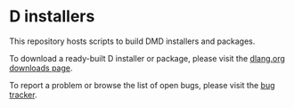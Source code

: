 D installers
============

This repository hosts scripts to build DMD installers and packages.

To download a ready-built D installer or package, please visit the
[dlang.org downloads page](http://dlang.org/download.html).

To report a problem or browse the list of open bugs, please visit the
[bug tracker](http://issues.dlang.org/).

